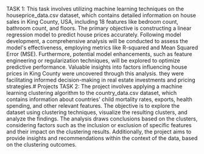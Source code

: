 TASK 1: This task involves utilizing machine learning techniques on the houseprice_data.csv dataset, which contains detailed information on house sales in King County, USA, including 18 features like bedroom count, bathroom count, and floors. The primary objective is constructing a linear regression model to predict house prices accurately. Following model development, a comprehensive analysis will be conducted to assess the model's effectiveness, employing metrics like R-squared and Mean Squared Error (MSE). Furthermore, potential model enhancements, such as feature engineering or regularization techniques, will be explored to optimize predictive performance. Valuable insights into factors influencing house prices in King County were uncovered through this analysis. they were facilitating informed decision-making in real estate investments and pricing strategies.# Projects
TASK 2: The project involves applying a machine learning clustering algorithm to the country_data.csv dataset, which contains information about countries' child mortality rates, exports, health spending, and other relevant features. The objective is to explore the dataset using clustering techniques, visualize the resulting clusters, and analyze the findings. The analysis draws conclusions based on the clusters, considering factors such as the inclusion or exclusion of specific features and their impact on the clustering results. Additionally, the project aims to provide insights and recommendations within the context of the data, based on the clustering outcomes.
